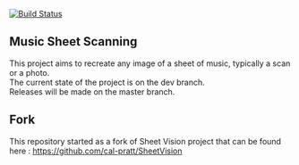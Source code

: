 [![Build Status](https://semaphoreci.com/api/v1/antoninklopp/musicsheetscanning-2/branches/master/badge.svg)](https://semaphoreci.com/antoninklopp/musicsheetscanning-2)

## Music Sheet Scanning

This project aims to recreate any image of a sheet of music, typically a scan or a photo.  
The current state of the project is on the dev branch.   
Releases will be made on the master branch.  

## Fork

This repository started as a fork of Sheet Vision project that can be found here : https://github.com/cal-pratt/SheetVision
